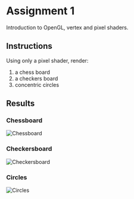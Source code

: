 # Assignment 1

Introduction to OpenGL, vertex and pixel shaders.

## Instructions

Using only a pixel shader, render:

1) a chess board
2) a checkers board
3) concentric circles

## Results

### Chessboard

![Chessboard](https://myoctocat.com/assets/images/base-octocat.svg)

### Checkersboard

![Checkersboard](https://myoctocat.com/assets/images/base-octocat.svg)

### Circles

![Circles](https://myoctocat.com/assets/images/base-octocat.svg)